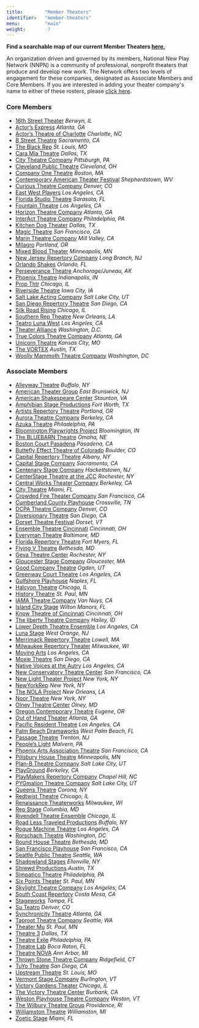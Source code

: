 ```yaml
---
title:        "Member Theaters"
identifier:   "member-theaters"
menu:         "main"
weight:       -7
---
```


**Find a searchable map of our current Member Theaters [here.](https://www.notes.nnpn.org/nnpn-member-theater-locator)**

An organization driven and governed by its members, National New Play Network (NNPN) is a community of professional, nonprofit theaters that produce and develop new work. The Network offers two levels of engagement for these companies, designated as Associate Members and Core Members. If you are interested in adding your theater company's name to either of these rosters, please [click here](http://nnpn.org/join/).

### Core Members

- [16th Street Theater](http://wp.16thstreettheater.org/) *Berwyn, IL*
- [Actor’s Express](http://www.actors-express.com/) *Atlanta, GA*
- [Actor’s Theatre of Charlotte](https://atcharlotte.org/) *Charlotte, NC*
- [B Street Theatre](http://bstreettheatre.org/) *Sacramento, CA*
- [The Black Rep](https://www.theblackrep.org/) *St. Louis, MO*
- [Cara Mía Theatre](https://www.caramiatheatre.org/) *Dallas, TX*
- [City Theatre Company](http://www.citytheatrecompany.org/) *Pittsburgh, PA*
- [Cleveland Public Theatre](http://www.cptonline.org/) *Cleveland, OH*
- [Company One Theatre](https://companyone.org/) *Boston, MA*
- [Contemporary American Theater Festival](http://catf.org/) *Shepherdstown, WV*
- [Curious Theatre Company](https://www.curioustheatre.org/) *Denver, CO*
- [East West Players](https://eastwestplayers.org/) *Los Angeles, CA*
- [Florida Studio Theatre](https://www.floridastudiotheatre.org/) *Sarasota, FL*
- [Fountain Theatre](http://www.fountaintheatre.com/) *Los Angeles, CA*
- [Horizon Theatre Company](https://www.horizontheatre.com/) *Atlanta, GA*
- [InterAct Theatre Company](http://www.interacttheatre.org/) *Philadelphia, PA*
- [Kitchen Dog Theater](https://www.kitchendogtheater.org/) *Dallas, TX*
- [Magic Theatre](http://magictheatre.org/) *San Francisco, CA*
- [Marin Theatre Company](https://www.marintheatre.org/) *Mill Valley, CA*
- [Milagro](http://www.milagro.org/) *Portland, OR*
- [Mixed Blood Theater](http://www.mixedblood.com/) *Minneapolis, MN*
- [New Jersey Repertory Company](http://www.njrep.org/) *Long Branch, NJ*
- [Orlando Shakes](https://www.orlandoshakes.org/) *Orlando, FL*
- [Perseverance Theatre](http://www.ptalaska.org/) *Anchorage/Juneau, AK*
- [Phoenix Theatre](https://www.phoenixtheatre.org/) *Indianapolis, IN*
- [Prop Thtr](https://www.propthtr.org/) *Chicago, IL*
- [Riverside Theatre](https://www.riversidetheatre.org/) *Iowa City, IA*
- [Salt Lake Acting Company](https://www.saltlakeactingcompany.org/) *Salt Lake City, UT*
- [San Diego Repertory Theatre](http://www.sdrep.org/) *San Diego, CA*
- [Silk Road Rising](https://www.silkroadrising.org/) *Chicago, IL*
- [Southern Rep Theatre](http://www.southernrep.com/) *New Orleans, LA*
- [Teatro Luna West](https://teatroluna.org/) *Los Angeles, CA*
- [Theater Alliance](https://theateralliance.com/) *Washington, D.C.*
- [True Colors Theatre Company](https://truecolorstheatre.org/) *Atlanta, GA*
- [Unicorn Theatre](https://unicorntheatre.org/) *Kansas City, MO*
- [The VORTEX](http://vortexrep.org/) *Austin, TX*
- [Woolly Mammoth Theatre Company](https://www.woollymammoth.net/) *Washington, DC*


### Associate Members

- [Alleyway Theatre](http://alleyway.com/) *Buffalo, NY*
- [American Theater Group](https://www.americantheatergroup.org/) *East Brunswick, NJ*
- [American Shakespeare Center](https://americanshakespearecenter.com/) *Staunton, VA*
- [Amphibian Stage Productions](http://www.amphibianstage.com/) *Fort Worth, TX*
- [Artists Repertory Theatre](http://www.artistsrep.org/) *Portland, OR*
- [Aurora Theatre Company](https://www.auroratheatre.org/) *Berkeley, CA*
- [Azuka Theatre](http://www.azukatheatre.org/) *Philadelphia, PA*
- [Bloomington Playwrights Project](https://newplays.org/) *Bloomington, IN*
- [The BLUEBARN Theatre](http://bluebarn.org/) *Omaha, NE*
- [Boston Court Pasadena](http://www.bostoncourt.com/) *Pasadena, CA*
- [Buttefly Effect Theatre of Colorado](http://betc.org/) *Boulder, CO*
- [Capital Repertory Theatre](https://capitalrep.org/) *Albany, NY*
- [Capital Stage Company](https://capstage.org/) *Sacramento, CA*
- [Centenary Stage Company](http://www.centenarystageco.org/) *Hackettstown, NJ*
- [CenterStage Theatre at the JCC](https://jccrochester.org/centerstage) *Rochester, NY*
- [Central Works Theater Company](http://www.centralworks.org/) *Berkeley, CA*
- [City Theatre](http://citytheatre.com/) *Miami, FL*
- [Crowded Fire Theater Company](http://www.crowdedfire.org/) *San Francisco, CA*
- [Cumberland County Playhouse](http://www.ccplayhouse.com/) *Crossville, TN*
- [DCPA Theatre Company](https://www.denvercenter.org) *Denver, CO*
- [Diversionary Theatre](https://www.diversionary.org/) *San Diego, CA*
- [Dorset Theatre Festival](https://dorsettheatrefestival.org/) *Dorset, VT*
- [Ensemble Theatre Cincinnati](https://www.ensemblecincinnati.org/) *Cincinnati, OH*
- [Everyman Theatre](http://www.everymantheatre.org/) *Baltimore, MD*
- [Florida Repertory Theatre](https://www.floridarep.org/) *Fort Myers, FL*
- [Flying V Theatre](http://www.flyingvtheatre.com) *Bethesda, MD*
- [Geva Theatre Center](http://www.gevatheatre.org/) *Rochester, NY*
- [Gloucester Stage Company](https://gloucesterstage.com/) *Gloucester, MA*
- [Good Company Theatre](https://www.goodcotheatre.com/) *Ogden, UT*
- [Greenway Court Theatre](http://www.greenwaycourttheatre.org/) *Los Angeles, CA*
- [Gulfshore Playhouse](http://www.gulfshoreplayhouse.org/) *Naples, FL*
- [Halcyon Theatre](http://halcyontheatre.org/) *Chicago, IL*
- [History Theatre](http://www.historytheatre.com/) *St. Paul, MN*
- [IAMA Theatre Company](http://www.iamatheatre.com/) *Van Nuys, CA*
- [Island City Stage](http://www.islandcitystage.org/) *Wilton Manors, FL*
- [Know Theatre of Cincinnati](http://knowtheatre.com/) *Cincinnati, OH*
- [The liberty Theatre Company](https://www.libertytheatrecompany.org/) *Hailey, ID*
- [Lower Depth Theatre Ensemble](https://www.lower-depth.com/) *Los Angeles, CA*
- [Luna Stage](https://www.lunastage.org/) *West Orange, NJ*
- [Merrimack Repertory Theatre](https://mrt.org/) *Lowell, MA*
- [Milwaukee Repertory Theater](http://www.milwaukeerep.com/) *Milwaukee, WI*
- [Moving Arts](http://movingarts.org/) *Los Angeles, CA*
- [Moxie Theatre](http://www.moxietheatre.com/) *San Diego, CA*
- [Native Voices at the Autry](https://theautry.org/native-voices/theatre-native-voices) *Los Angeles, CA*
- [New Conservatory Theatre Center](https://www.nctcsf.org/) *San Francisco, CA*
- [New Light Theater Project](http://www.NewLightTheaterProject.com) *New York, NY*
- [NewYorkRep](https://www.newyorkrep.org/) *New York, NY*
- [The NOLA Project](http://www.nolaproject.com/) *New Orleans, LA*
- [Noor Theatre](http://www.noortheatre.org/) *New York, NY*
- [Olney Theatre Center](https://www.olneytheatre.org/) *Olney, MD*
- [Oregon Contemporary Theatre](http://www.octheatre.org/) *Eugene, OR*
- [Out of Hand Theater](http://www.outofhandtheater.com/) *Atlanta, GA*
- [Pacific Resident Theatre](http://www.pacificresidenttheatre.com/) *Los Angeles, CA*
- [Palm Beach Dramaworks](http://www.palmbeachdramaworks.org/) *West Palm Beach, FL*
- [Passage Theatre](https://passagetheatre.org/) *Trenton, NJ*
- [People’s Light](http://peopleslight.org/) *Malvern, PA*
- [Phoenix Arts Association Theatre](http://www.phoenixtheatresf.org/) *San Francisco, CA*
- [Pillsbury House Theatre](https://pillsburyhouseandtheatre.org/) *Minneapolis, MN*
- [Plan-B Theatre Company](http://www.planbtheatre.org/) *Salt Lake City, UT*
- [PlayGround](http://www.playground-sf.org/) *Berkeley, CA*
- [PlayMakers Repertory Company](https://playmakersrep.org/) *Chapel Hill, NC*
- [PYGmalion Theatre Company](http://pygmalionproductions.org/) *Salt Lake City, UT*
- [Queens Theatre](https://queenstheatre.org/) *Corona, NY*
- [Redtwist Theatre](http://www.redtwist.org/) *Chicago, IL*
- [Renaissance Theaterworks](https://www.r-t-w.com/) *Milwaukee, WI*
- [Rep Stage](http://www.repstage.org/index.html) *Columbia, MD*
- [Rivendell Theatre Ensemble](http://rivendelltheatre.org/) *Chicago, IL*
- [Road Less Traveled Productions](http://www.roadlesstraveledproductions.org/) *Buffalo, NY*
- [Rogue Machine Theatre](http://roguemachinetheatre.com/) *Los Angeles, CA*
- [Rorschach Theatre](https://rorschachtheatre.com/) *Washington, DC*
- [Round House Theatre](http://www.roundhousetheatre.org/) *Bethesda, MD*
- [San Francisco Playhouse](http://sfplayhouse.org/sfph/) *San Francisco, CA*
- [Seattle Public Theatre](https://www.seattlepublictheater.org/) *Seattle, WA*
- [Shadowland Stages](https://shadowlandstages.org/) *Ellenville, NY*
- [Shrewd Productions](http://www.shrewdproductions.com/) *Austin, TX*
- [Simpatico Theatre](https://www.simpaticotheatre.org/) *Philadelphia, PA*
- [Six Points Theater](http://mnjewishtheatre.org/) *St. Paul, MN*
- [Skylight Theatre Company](http://skylighttheatrecompany.com/) *Los Angeles, CA*
- [South Coast Repertory](http://www.scr.org/) *Costa Mesa, CA*
- [Stageworks](http://stageworkstheatre.org/) *Tampa, FL*
- [Su Teatro](http://www.suteatro.org/) *Denver, CO*
- [Synchronicity Theatre](http://www.synchrotheatre.com/) *Atlanta, GA*
- [Taproot Theatre Company](http://taproottheatre.org/) *Seattle, WA*
- [Theater Mu](https://www.theatermu.org/) *St. Paul, MN*
- [Theatre 3](https://www.theatre3dallas.com/) *Dallas, TX*
- [Theatre Exile](http://www.theatreexile.org/) *Philadelphia, PA*
- [Theatre Lab](http://fau.edu/artsandletters/theatrelab/) *Boca Raton, FL*
- [Theatre NOVA](https://www.theatrenova.org/) *Ann Arbor, MI*
- [Thrown Stone Theatre Company](http://thrownstone.org/) *Ridgefield, CT*
- [TuYo Theatre](https://www.tuyotheatre.org/) *San Diego, CA*
- [Upstream Theatre](https://www.upstreamtheater.org/) *St. Louis, MO*
- [Vermont Stage Company](http://www.vermontstage.org/) *Burlington, VT*
- [Victory Gardens Theater](https://victorygardens.org/) *Chicago, IL*
- [The Victory Theatre Center](https://www.thevictorytheatrecenter.org/) *Burbank, CA*
- [Weston Playhouse Theatre Company](https://www.westonplayhouse.org/) *Weston, VT*
- [The Wilbury Theatre Group](http://www.thewilburygroup.org/) *Providence, RI*
- [Williamston Theatre](http://www.williamstontheatre.com/) *Williamston, MI*
- [Zoetic Stage](http://www.zoeticstage.org/) *Miami, FL*

